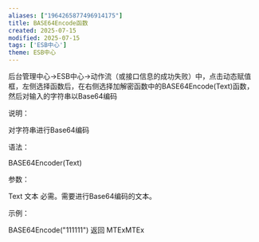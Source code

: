```yaml
---
aliases: ["1964265877496914175"]
title: BASE64Encode函数
created: 2025-07-15
modified: 2025-07-15
tags: ['ESB中心']
theme: ESB中心
---
```


后台管理中心->ESB中心->动作流（或接口信息的成功失败）中，点击动态赋值框，左侧选择函数后，在右侧选择加解密函数中的BASE64Encode(Text)函数，然后对输入的字符串以Base64编码

说明：

对字符串进行Base64编码

语法：

BASE64Encoder(Text)

参数：

Text 文本 必需。需要进行Base64编码的文本。

示例：

BASE64Encode("111111") 返回 MTExMTEx